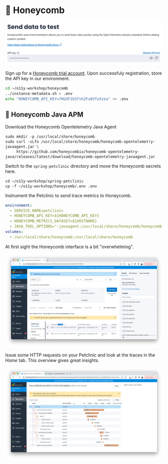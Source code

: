 # 🐝 Honeycomb

![alt](../images/honeycomb-api-key.png)

Sign up for a [Honeycomb trial account](https://ui.honeycomb.io/signup). Upon
successfuly registration, store the API key in our environment.


```bash
cd ~/o11y-workshop/honeycomb
../instance-metadata.sh > .env
echo "HONEYCOMB_API_KEY=7HGXF1b5fvh2Fu8VfeXzea" >> .env
```

## 🥷 Honeycomb Java APM

Download the Honeycomb Opentelemetry Java Agent

```
sudo mkdir -p /usr/local/share/honeycomb
sudo curl -sLfo /usr/local/share/honeycomb/honeycomb-opentelemetry-javaagent.jar \
     https://github.com/honeycombio/honeycomb-opentelemetry-java/releases/latest/download/honeycomb-opentelemetry-javaagent.jar
```

Switch to the `spring-petclinic` directory and move the Honeycomb secrets here.

```
cd ~/o11y-workshop/spring-petclinic
cp -f ~/o11y-workshop/honeycomb/.env .env
```

Instrument the Petclinic to send trace metrics to Honeycomb.

```yaml
environment:
  - SERVICE_NAME=petclinic
  - HONEYCOMB_API_KEY=${HONEYCOMB_API_KEY}
  - HONEYCOMB_METRICS_DATASET=${HOSTNAME}
  - JAVA_TOOL_OPTIONS="-javaagent:/usr/local/share/honeycomb/honeycomb-opentelemetry-javaagent.jar"
volumes:
  - /usr/local/share/honeycomb:/usr/local/share/honeycomb
```

At first sight the Honeycomb interface is a bit "overwhelming".

![alt](../images/honeycomb-interface.png)

Issue some HTTP requests on your Petclinic and look at the traces in
the _Home_ tab. This overview gives great insights.

![alt](../images/honeycomb-span.png)

